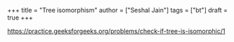 +++
title = "Tree isomorphism"
author = ["Seshal Jain"]
tags = ["bt"]
draft = true
+++

<https://practice.geeksforgeeks.org/problems/check-if-tree-is-isomorphic/1>
